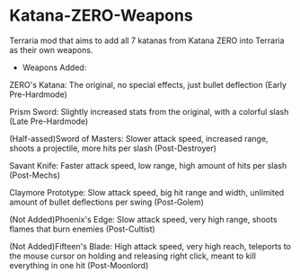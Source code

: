# Katana-ZERO-Weapons
Terraria mod that aims to add all 7 katanas from Katana ZERO into Terraria as their own weapons.

- Weapons Added:

ZERO's Katana: The original, no special effects, just bullet deflection 
(Early Pre-Hardmode)

Prism Sword: Slightly increased stats from the original, with a colorful slash 
(Late Pre-Hardmode)

(Half-assed)Sword of Masters: Slower attack speed, increased range, shoots a projectile, more hits per slash (Post-Destroyer)

Savant Knife: Faster attack speed, low range, high amount of hits per slash (Post-Mechs)

Claymore Prototype: Slow attack speed, big hit range and width, unlimited amount of bullet deflections per swing (Post-Golem)

(Not Added)Phoenix's Edge: Slow attack speed, very high range, shoots flames that burn enemies (Post-Cultist)

(Not Added)Fifteen's Blade: High attack speed, very high reach, teleports to the mouse cursor on holding and releasing right click, meant to kill everything in one hit (Post-Moonlord)
